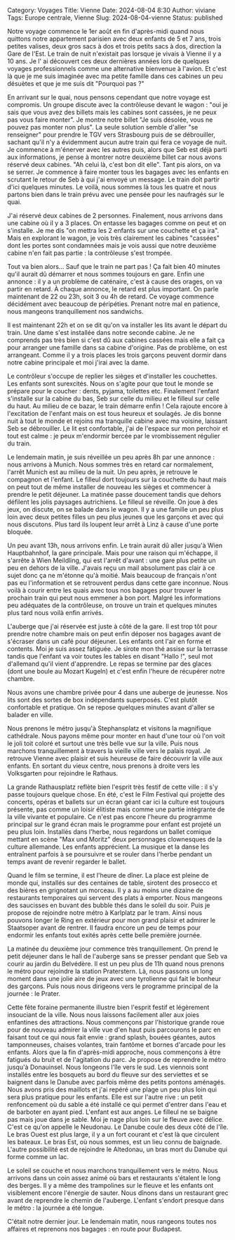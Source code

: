 Category: Voyages
Title: Vienne
Date: 2024-08-04 8:30
Author: viviane
Tags: Europe centrale, Vienne
Slug: 2024-08-04-vienne
Status: published

Notre voyage commence le 1er août en fin d'après-midi quand nous quittons notre appartement parisien avec deux enfants de 5 et 7 ans, trois petites valises, deux gros sacs à dos et trois petits sacs à dos, direction la Gare de l'Est. Le train de nuit n'existait pas lorsque je vivais à Vienne il y a 10 ans. Je l' ai découvert ces deux dernières années lors de quelques voyages professionnels comme une alternative bienvenue à l'avion. Et c'est là que je me suis imaginée avec ma petite famille dans ces cabines un peu désuètes et que je me suis dit "Pourquoi pas ?"

En arrivant sur le quai, nous pensons cependant que notre voyage est compromis. Un groupe discute avec la contrôleuse devant le wagon : "oui je sais que vous avez des billets mais les cabines sont cassées, je ne peux pas vous faire monter". Je montre notre billet "Je suis désolée, vous ne pouvez pas monter non plus". La seule solution semble d'aller "se renseigner" pour prendre le TGV vers Strasbourg puis de se débrouiller, sachant qu'il n'y a évidemment aucun autre train qui fera ce voyage de nuit. Je commence à m'énerver avec les autres puis, alors que Seb est déjà parti aux informations, je pense à montrer notre deuxième billet car nous avons réservé deux cabines. "Ah celui là, c'est bon dit elle". Tant pis alors, on va se serrer. Je commence à faire monter tous les bagages avec les enfants en scrutant le retour de Seb à qui j'ai envoyé un message. Le train doit partir d'ici quelques minutes. Le voilà, nous sommes là tous les quatre et nous partons bien dans le train prévu avec une pensée pour les naufragés sur le quai.

J'ai réservé deux cabines de 2 personnes. Finalement, nous arrivons dans une cabine où il y a 3 places. On entasse les bagages comme on peut et on s'installe. Je me dis "on mettra les 2 enfants sur une couchette et ça ira". Mais en explorant le wagon, je vois très clairement les cabines "cassées" dont les portes sont condamnées mais je vois aussi que notre deuxième cabine n'en fait pas partie : la contrôleuse s'est trompée.

Tout va bien alors... Sauf que le train ne part pas ! Ça fait bien 40 minutes qu'il aurait dû démarrer et nous sommes toujours en gare. Enfin une annonce : il y a un problème de caténaire, c'est à cause des orages, on va partir en retard. À chaque annonce, le retard est plus important. On parle maintenant de 22 ou 23h, soit 3 ou 4h de retard. Ce voyage commence décidément avec beaucoup de péripéties. Prenant notre mal en patience, nous mangeons tranquillement nos sandwichs.

Il est maintenant 22h et on se dit qu'on va installer les lits avant le départ du train. Une dame s'est installée dans notre seconde cabine. Je ne comprends pas très bien si c'est dû aux cabines cassées mais elle a fait ça pour arranger une famille dans sa cabine d'origine. Pas de problème, on est arrangeant. Comme il y a trois places les trois garçons peuvent dormir dans notre cabine principale et moi j'irai avec la dame.

Le contrôleur s'occupe de replier les sièges et d'installer les couchettes. Les enfants sont surexcités. Nous on s'agite pour que tout le monde se prépare pour le coucher : dents, pyjama, toilettes etc. Finalement l'enfant s'installe sur la cabine du bas, Seb sur celle du milieu et le filleul sur celle du haut. Au milieu de ce bazar, le train démarre enfin ! Cela rajoute encore à l'excitation de l'enfant mais on est tous heureux et soulagés. Je dis bonne nuit à tout le monde et rejoins ma tranquille cabine avec ma voisine, laissant Seb se débrouiller. Le lit est confortable, j'ai de l'espace sur mon perchoir et tout est calme : je peux m'endormir bercée par le vrombissement régulier du train.

Le lendemain matin, je suis réveillée un peu après 8h par une annonce : nous arrivons à Munich. Nous sommes très en retard car normalement, l'arrêt Munich est au milieu de la nuit. Un peu après, je retrouve le compagnon et l'enfant. Le filleul dort toujours sur la couchette du haut mais on peut tout de même installer de nouveau les sièges et commencer à prendre le petit déjeuner. La matinée passe doucement tandis que dehors défilent les jolis paysages autrichiens. Le filleul se réveille. On joue à des jeux, on discute, on se balade dans le wagon. Il y a une famille un peu plus loin avec deux petites filles un peu plus jeunes que les garçons et avec qui nous discutons. Plus tard ils loupent leur arrêt à Linz à cause d'une porte bloquée.

Un peu avant 13h, nous arrivons enfin. Le train aurait dû aller jusqu'à Wien Hauptbahnhof, la gare principale. Mais pour une raison qui m'échappe, il s'arrête à Wien Meildling, qui est l'arrêt d'avant : une gare plus petite un peu en dehors de la ville. J'avais reçu un mail absolument pas clair à ce sujet donc ça ne m'étonne qu'à moitié. Mais beaucoup de français n'ont pas eu l'information et se retrouvent perdus dans cette gare inconnue. Nous voilà à courir entre les quais avec tous nos bagages pour trouver le prochain train qui peut nous emmener à bon port. Malgré les informations peu adéquates de la contrôleuse, on trouve un train et quelques minutes plus tard nous voilà enfin arrivés.

L'auberge que j'ai réservée est juste à côté de la gare. Il est trop tôt pour prendre notre chambre mais on peut enfin déposer nos bagages avant de s'écraser dans un café pour déjeuner. Les enfants ont l'air en forme et contents. Moi je suis assez fatiguée. Je sirote mon thé assise sur la terrasse tandis que l'enfant va voir toutes les tables en disant "Hallo !", seul mot d'allemand qu'il vient d'apprendre. Le repas se termine par des glaces (dont une boule au Mozart Kugeln) et c'est enfin l'heure de récupérer notre chambre.

Nous avons une chambre privée pour 4 dans une auberge de jeunesse. Nos lits sont des sortes de box indépendants superposés. C'est plutôt confortable et pratique. On se repose quelques minutes avant d'aller se balader en ville.

Nous prenons le métro jusqu'à Stephansplatz et visitons la magnifique cathédrale. Nous payons même pour monter en haut d'une tour où l'on voit le joli toit coloré et surtout une très belle vue sur la ville. Puis nous marchons tranquillement à travers la vieille ville vers le palais royal. Je retrouve Vienne avec plaisir et suis heureuse de faire découvrir la ville aux enfants. En sortant du vieux centre, nous prenons à droite vers les Volksgarten pour rejoindre le Rathaus.

La grande Rathausplatz reflète bien l'esprit très festif de cette ville : il s'y passe toujours quelque chose. En été, c'est le Film Festival qui projette des concerts, opéras et ballets sur un écran géant car ici la culture est toujours présente, pas comme un loisir élitiste mais comme une partie intégrante de la ville vivante et populaire. Ce n'est pas encore l'heure du programme principal sur le grand écran mais le programme pour enfant est projeté un peu plus loin. Installés dans l'herbe, nous regardons un ballet comique mettant en scène "Max und Moritz" deux personnages clownesques de la culture allemande. Les enfants apprécient. La musique et la danse les entraînent parfois à se poursuivre et se rouler dans l'herbe pendant un temps avant de revenir regarder le ballet.

Quand le film se termine, il est l'heure de dîner. La place est pleine de monde qui, installés sur des centaines de table, sirotent des prosecco et des bières en grignotant un morceau. Il y a au moins une dizaine de restaurants temporaires qui servent des plats à emporter. Nous mangeons des saucisses en buvant des bubble thés dans le soleil du soir. Puis je propose de rejoindre notre métro à Karlplatz par le tram. Ainsi nous pouvons longer le Ring en extérieur pour mon grand plaisir et admirer le Staatsoper avant de rentrer. Il faudra encore un peu de temps pour endormir les enfants tout exités après cette belle première journée.

La matinée du deuxième jour commence très tranquillement. On prend le petit déjeuner dans le hall de l'auberge sans se presser pendant que Seb va courir au jardin du Belvédère. Il est un peu plus de 11h quand nous prenons le métro pour rejoindre la station Praterstern. Là, nous passons un long moment dans une jolie aire de jeux avec une tyrolienne qui fait le bonheur des garçons. Puis nous nous dirigeons vers le programme principal de la journée : le Prater.

Cette fête foraine permanente illustre bien l'esprit festif et légèrement insouciant de la ville. Nous nous laissons facilement aller aux joies enfantines des attractions. Nous commençons par l'historique grande roue pour de nouveau admirer la ville vue d'en haut puis parcourons le parc en faisant tout ce qui nous fait envie : grand splash, bouées géantes, autos tamponneuses, chaises volantes, train fantôme et bornes d'arcade pour les enfants. Alors que la fin d'après-midi approche, nous commençons à être fatigués du bruit et de l'agitation du parc. Je propose de reprendre le métro jusqu'à Donauinsel. Nous longeons l'île vers le sud. Les viennois sont installés entre les bosquets au bord du fleuve sur des serviettes et se baignent dans le Danube avec parfois même des petits pontons aménagés. Nous avons pris des maillots et j'ai repéré une plage un peu plus loin qui sera plus pratique pour les enfants. Elle est sur l'autre rive : un petit renfoncement où du sable a été installé ce qui permet d'entrer dans l'eau et de barboter en ayant pied. L'enfant est aux anges. Le filleul ne se baigne pas mais joue dans je sable. Moi je nage plus loin sur le fleuve avec délice. C'est ce qu'on appelle le Neudonau. Le Danube coule des deux côté de l'île. Le bras Ouest est plus large, il y a un fort courant et c'est là que circulent les bateaux. Le bras Est, où nous sommes, est un lieu connu de baignade. L'autre possibilité est de rejoindre le Altedonau, un bras mort du Danube qui forme comme un lac.

Le soleil se couche et nous marchons tranquillement vers le métro. Nous arrivons dans un coin assez animé où bars et restaurants s'étalent le long des berges. Il y a même des trampolines sur le fleuve et les enfants ont visiblement encore l'énergie de sauter. Nous dînons dans un restaurant grec avant de reprendre le chemin de l'auberge. L'enfant s'endort presque dans le métro : la journée a été longue.

C'était notre dernier jour. Le lendemain matin, nous rangeons toutes nos affaires et reprenons nos bagages : en route pour Budapest.
